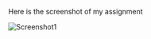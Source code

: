 Here is the screenshot of my assignment

![Screenshot1](https://github.com/Noorsyedd/weather-main-Assignemnt3-CSE309/assets/79561867/38ff5d45-2f90-4561-ade1-54a71491b50d)
